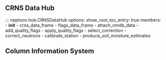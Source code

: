 ## CRNS Data Hub
::: neptoon.hub.CRNSDataHub
    options:
        show_root_toc_entry: true
        members:
          - __init__
          - crns_data_frame
          - flags_data_frame
          - attach_nmdb_data
          - add_quality_flags
          - apply_quality_flags
          - select_correction
          - correct_neutrons
          - calibrate_station
          - produce_soil_moisture_estimates

## Column Information System
<!-- ::: neptoon.columns.ColumnInfo
    options:
        show_root_toc_entry: true
        members:
          - Name
          - relabel
          - reset_labels
          - get_col_name -->